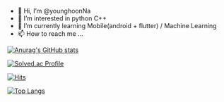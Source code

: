 - 👋 Hi, I’m @younghoonNa
- 👀 I’m interested in python C++
- 🌱 I’m currently learning Mobile(android + flutter)  / Machine Learning
- 📫 How to reach me ...
<!-- - 💞️ I’m looking to collaborate on ... -->

[![Anurag's GitHub stats](https://github-readme-stats.vercel.app/api?username=younghoonNa&show_icons=true&theme=gruvbox)](https://github.com/younghoonNa/github-readme-stats)

[![Solved.ac Profile](http://mazassumnida.wtf/api/v2/generate_badge?boj=yh07282828)](https://solved.ac/yh07282828/)

[![Hits](https://hits.seeyoufarm.com/api/count/incr/badge.svg?url=https%3A%2F%2Fgithub.com%2FyounghoonNa&count_bg=%2379C83D&title_bg=%23555555&icon=fifa.svg&icon_color=%2300FFB2&title=hits&edge_flat=false)](https://hits.seeyoufarm.com)

[![Top Langs](https://github-readme-stats.vercel.app/api/top-langs/?username=younghoonNa&layout=compact)](https://github.com/younghoonNa/github-readme-stats)

<!---
younghoonNa/younghoonNa is a ✨ special ✨ repository because its `README.md` (this file) appears on your GitHub profile.
You can click the Preview link to take a look at your changes.
--->
